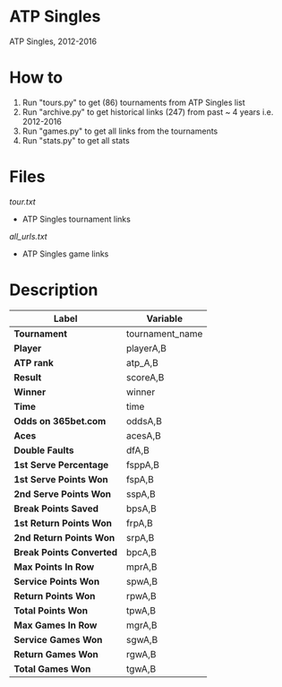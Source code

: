 # ATP Singles
ATP Singles, 2012-2016

# How to

1. Run "tours.py" to get (86) tournaments from ATP Singles list
2. Run "archive.py" to get historical links (247) from past ~ 4 years i.e. 2012-2016
3. Run "games.py" to get all links from the tournaments
4. Run "stats.py" to get all stats

# Files

*tour.txt*
- ATP Singles tournament links

*all_urls.txt*
- ATP Singles game links


# Description

| Label        | Variable       |
| ------------- |-------------|
|**Tournament**|	tournament_name|
|**Player**|	playerA,B|
|**ATP rank**|	atp_A,B|
|**Result**|	scoreA,B|
|**Winner**|	winner|
|**Time**|	time|
|**Odds on 365bet.com**|	oddsA,B|
|**Aces**|	acesA,B|
|**Double Faults**|	dfA,B|
|**1st Serve Percentage**|	fsppA,B|
|**1st Serve Points Won**|	fspA,B|
|**2nd Serve Points Won**|	sspA,B|
|**Break Points Saved**|	bpsA,B|
|**1st Return Points Won**|	frpA,B|
|**2nd Return Points Won**|	srpA,B|
|**Break Points Converted**|	bpcA,B|
|**Max Points In Row**|	mprA,B|
|**Service Points Won**|	spwA,B|
|**Return Points Won**|	rpwA,B|
|**Total Points Won**|	tpwA,B|
|**Max Games In Row**|	mgrA,B|
|**Service Games Won**|	sgwA,B|
|**Return Games Won**|	rgwA,B|
|**Total Games Won**|	tgwA,B|

